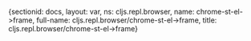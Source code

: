 {sectionid: docs, layout: var, ns: cljs.repl.browser, name: chrome-st-el->frame, full-name: cljs.repl.browser/chrome-st-el->frame,
  title: cljs.repl.browser/chrome-st-el->frame}

